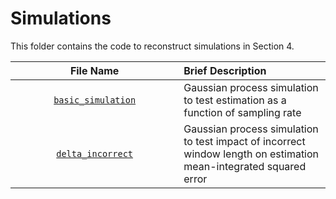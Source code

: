 # Simulations

This folder contains the code to reconstruct simulations in Section 4.

| <img height=0 width=1000> File Name <img height=0 width=1000> | <img height=0 width=1000> Brief Description <img height=0 width=1000> |
|:-----------------------------:|:-----------------------------------------------------------------------|
| [`basic_simulation`](https://github.com/wdempsey/fda-recurrentevents/tree/master/simulations/basic_simulation) | Gaussian process simulation to test estimation as a function of sampling rate|
| [`delta_incorrect`](https://github.com/wdempsey/fda-recurrentevents/tree/master/simulations/delta_incorrect) | Gaussian process simulation to test impact of incorrect window length on estimation mean-integrated squared error|
